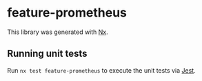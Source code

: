 # feature-prometheus

This library was generated with [Nx](https://nx.dev).

## Running unit tests

Run `nx test feature-prometheus` to execute the unit tests via [Jest](https://jestjs.io).
